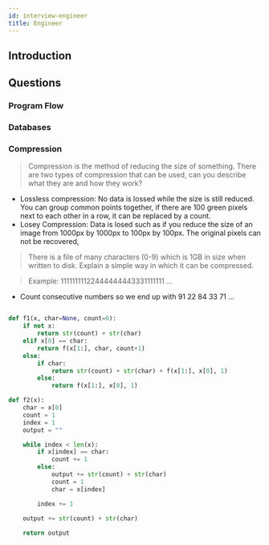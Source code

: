 ```yaml
---
id: interview-engineer
title: Engineer
---
```



## Introduction

## Questions

### Program Flow

### Databases

### Compression

> Compression is the method of reducing the size of something. There are two types of compression that can be used, can you describe what they are and how they work?

- Lossless compression: No data is lossed while the size is still reduced. You can group common points together, if there are 100 green pixels next to each other in a row, it can be replaced by a count.
- Losey Compression: Data is losed such as if you reduce the size of an image from 1000px by 1000px to 100px by 100px. The original pixels can not be recovered,

> There is a file of many characters (0-9) which is 1GB in size when written to disk. Explain a simple way in which it can be compressed.

> Example: 11111111122444444443331111111 ...

- Count consecutive numbers so we end up with 91 22 84 33 71 ...

```python

def f1(x, char=None, count=0):
    if not x:
        return str(count) + str(char)
    elif x[0] == char:
        return f(x[1:], char, count+1)
    else:
        if char:
            return str(count) + str(char) + f(x[1:], x[0], 1)
        else:
            return f(x[1:], x[0], 1)
```

```python
def f2(x):
    char = x[0]
    count = 1
    index = 1
    output = ""

    while index < len(x):
        if x[index] == char:
            count += 1
        else:
            output += str(count) + str(char)
            count = 1
            char = x[index]

        index += 1
        
    output += str(count) + str(char)

    return output

```
